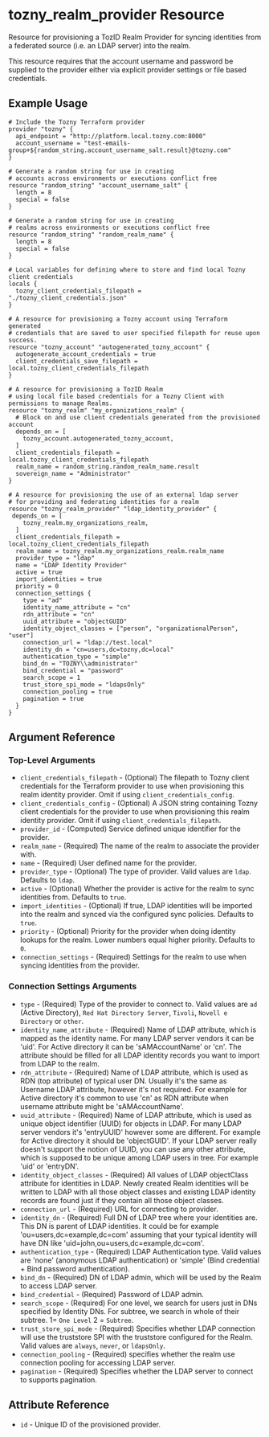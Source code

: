 # tozny_realm_provider Resource

Resource for provisioning a TozID Realm Provider for syncing identities from a federated source (i.e. an LDAP server) into the realm.

This resource requires that the account username and password be supplied to the provider either via explicit provider settings or file based credentials.

## Example Usage

```hcl
# Include the Tozny Terraform provider
provider "tozny" {
  api_endpoint = "http://platform.local.tozny.com:8000"
  account_username = "test-emails-group+${random_string.account_username_salt.result}@tozny.com"
}

# Generate a random string for use in creating
# accounts across environments or executions conflict free
resource "random_string" "account_username_salt" {
  length = 8
  special = false
}

# Generate a random string for use in creating
# realms across environments or executions conflict free
resource "random_string" "random_realm_name" {
  length = 8
  special = false
}

# Local variables for defining where to store and find local Tozny client credentials
locals {
  tozny_client_credentials_filepath = "./tozny_client_credentials.json"
}

# A resource for provisioning a Tozny account using Terraform generated
# credentials that are saved to user specified filepath for reuse upon success.
resource "tozny_account" "autogenerated_tozny_account" {
  autogenerate_account_credentials = true
  client_credentials_save_filepath = local.tozny_client_credentials_filepath
}

# A resource for provisioning a TozID Realm
# using local file based credentials for a Tozny Client with permissions to manage Realms.
resource "tozny_realm" "my_organizations_realm" {
  # Block on and use client credentials generated from the provisioned account
  depends_on = [
    tozny_account.autogenerated_tozny_account,
  ]
  client_credentials_filepath = local.tozny_client_credentials_filepath
  realm_name = random_string.random_realm_name.result
  sovereign_name = "Administrator"
}

# A resource for provisioning the use of an external ldap server
# for providing and federating identities for a realm
resource "tozny_realm_provider" "ldap_identity_provider" {
 depends_on = [
    tozny_realm.my_organizations_realm,
  ]
  client_credentials_filepath = local.tozny_client_credentials_filepath
  realm_name = tozny_realm.my_organizations_realm.realm_name
  provider_type = "ldap"
  name = "LDAP Identity Provider"
  active = true
  import_identities = true
  priority = 0
  connection_settings {
    type = "ad"
    identity_name_attribute = "cn"
    rdn_attribute = "cn"
    uuid_attribute = "objectGUID"
    identity_object_classes = ["person", "organizationalPerson", "user"]
    connection_url = "ldap://test.local"
    identity_dn = "cn=users,dc=tozny,dc=local"
    authentication_type = "simple"
    bind_dn = "TOZNY\\administrator"
    bind_credential = "password"
    search_scope = 1
    trust_store_spi_mode = "ldapsOnly"
    connection_pooling = true
    pagination = true
  }
}
```

## Argument Reference

### Top-Level Arguments

- `client_credentials_filepath` - (Optional) The filepath to Tozny client credentials for the Terraform provider to use when provisioning this realm identity provider. Omit if using `client_credentials_config`.
- `client_credentials_config` - (Optional) A JSON string containing Tozny client credentials for the provider to use when provisioning this realm identity provider. Omit if using `client_credentials_filepath`.
- `provider_id` - (Computed) Service defined unique identifier for the provider.
- `realm_name` - (Required) The name of the realm to associate the provider with.
- `name` - (Required) User defined name for the provider.
- `provider_type` - (Optional) The type of provider. Valid values are `ldap`. Defaults to `ldap`.
- `active` - (Optional) Whether the provider is active for the realm to sync identities from. Defaults to `true`.
- `import_identities` - (Optional) If true, LDAP identities will be imported into the realm and synced via the configured sync policies. Defaults to `true`.
- `priority` - (Optional) Priority for the provider when doing identity lookups for the realm. Lower numbers equal higher priority. Defaults to `0`.
- `connection_settings` - (Required) Settings for the realm to use when syncing identities from the provider.

### Connection Settings Arguments

- `type` - (Required) Type of the provider to connect to. Valid values are `ad` (Active Directory), `Red Hat Directory Server`, `Tivoli`, `Novell e Directory` or `other`.
- `identity_name_attribute` - (Required) Name of LDAP attribute, which is mapped as the identity name. For many LDAP server vendors it can be 'uid'. For Active directory it can be 'sAMAccountName' or 'cn'. The attribute should be filled for all LDAP identity records you want to import from LDAP to the realm.
- `rdn_attribute` - (Required) Name of LDAP attribute, which is used as RDN (top attribute) of typical user DN. Usually it's the same as Username LDAP attribute, however it's not required. For example for Active directory it's common to use 'cn' as RDN attribute when username attribute might be 'sAMAccountName'.
- `uuid_attribute` - (Required) Name of LDAP attribute, which is used as unique object identifier (UUID) for objects in LDAP. For many LDAP server vendors it's 'entryUUID' however some are different. For example for Active directory it should be 'objectGUID'. If your LDAP server really doesn't support the notion of UUID, you can use any other attribute, which is supposed to be unique among LDAP users in tree. For example 'uid' or 'entryDN'.
- `identity_object_classes` - (Required) All values of LDAP objectClass attribute for identities in LDAP. Newly created Realm identities will be written to LDAP with all those object classes and existing LDAP identity records are found just if they contain all those object classes.
- `connection_url` - (Required) URL for connecting to provider.
- `identity_dn` - (Required) Full DN of LDAP tree where your identities are. This DN is parent of LDAP identities. It could be for example 'ou=users,dc=example,dc=com' assuming that your typical identity will have DN like 'uid=john,ou=users,dc=example,dc=com'.
- `authentication_type` - (Required) LDAP Authentication type. Valid values are 'none' (anonymous LDAP authentication) or 'simple' (Bind credential + Bind password authentication).
- `bind_dn` - (Required) DN of LDAP admin, which will be used by the Realm to access LDAP server.
- `bind_credential` - (Required) Password of LDAP admin.
- `search_scope` - (Required) For one level, we search for users just in DNs specified by Identity DNs. For subtree, we search in whole of their subtree. 1= `One Level` 2 = `Subtree`.
- `trust_store_spi_mode` - (Required) Specifies whether LDAP connection will use the truststore SPI with the truststore configured for the Realm. Valid values are `always`, `never`, or `ldapsOnly`.
- `connection_pooling` - (Required) specifies whether the realm use connection pooling for accessing LDAP server.
- `pagination` - (Required) Specifies whether the LDAP server to connect to supports pagination.

## Attribute Reference

- `id` - Unique ID of the provisioned provider.
